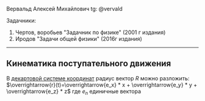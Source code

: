 Вервальд Алексей Михайлович
tg: @vervald

Задачники:
1) Чертов, воробьев "Задачник по физике" (2001 г издания)
2) Иродов "Задачи общей физики" (2016г издания)

----
## Кинематика поступательного движения

В [декартовой системе координат](https://dic.academic.ru/dic.nsf/ruwiki/890827) радиус вектор $R$ можно разложить: $\overrightarrow{r}(t)=\overrightarrow{e_x} * x + \overrightarrow{e_y} * y + \overrightarrow{e_z} * z$
где $e_n$ единичные вектора
